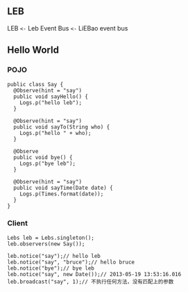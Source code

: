 LEB
---------------------------------------

LEB  `<-` Leb Event Bus  `<-` LiEBao event bus

## Hello World


### POJO
```
public class Say {
  @Observe(hint = "say")
  public void sayHello() {
    Logs.p("hello leb");
  }

  @Observe(hint = "say")
  public void sayTo(String who) {
    Logs.p("hello " + who);
  }

  @Observe
  public void bye() {
    Logs.p("bye leb");
  }

  @Observe(hint = "say")
  public void sayTime(Date date) {
    Logs.p(Times.format(date));
  }
}
```

### Client

```
Lebs leb = Lebs.singleton();
leb.observers(new Say());

leb.notice("say");// hello leb
leb.notice("say", "bruce");// hello bruce
leb.notice("bye");// bye leb
leb.notice("say", new Date());// 2013-05-19 13:53:16.016
leb.broadcast("say", 1);// 不执行任何方法，没有匹配上的参数
```